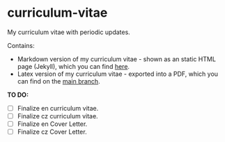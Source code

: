 # curriculum-vitae
My curriculum vitae with periodic updates.

Contains:
- Markdown version of my curriculum vitae - shown as an static HTML page (Jekyll), which you can find [here](https://dominik-97.github.io/curriculum-vitae).
- Latex version of my curriculum vitae - exported into a PDF, which you can find on the [main branch](https://github.com/Dominik-97/curriculum-vitae).

**TO DO:**
- [ ] Finalize en curriculum vitae.
- [ ] Finalize cz curriculum vitae.
- [ ] Finalize en Cover Letter.
- [ ] Finalize cz Cover Letter.
